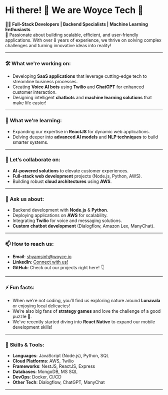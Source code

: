 
# Hi there! 👋 We are **Woyce Tech** 🚀

👨‍💻 **Full-Stack Developers | Backend Specialists | Machine Learning Enthusiasts**  
🌟 Passionate about building scalable, efficient, and user-friendly applications. With over 8 years of experience, we thrive on solving complex challenges and turning innovative ideas into reality!

---

### 🛠 **What we're working on**:  
- Developing **SaaS applications** that leverage cutting-edge tech to streamline business processes.  
- Creating **Voice AI bots** using **Twilio** and **ChatGPT** for enhanced customer interaction.  
- Designing intelligent **chatbots** and **machine learning solutions** that make life easier!

---

### 🌱 **What we're learning**:  
- Expanding our expertise in **ReactJS** for dynamic web applications.  
- Delving deeper into **advanced AI models** and **NLP techniques** to build smarter systems.

---

### 🤝 **Let’s collaborate on**:  
- **AI-powered solutions** to elevate customer experiences.  
- **Full-stack web development** projects (Node.js, Python, AWS).  
- Building robust **cloud architectures** using **AWS**.

---

### 💬 **Ask us about**:  
- Backend development with **Node.js** & **Python**.  
- Deploying applications on **AWS** for scalability.  
- Integrating **Twilio** for voice and messaging solutions.  
- **Custom chatbot development** (Dialogflow, Amazon Lex, ManyChat).

---

### 📫 **How to reach us**:  
- **Email**: shyamsinh@woyce.io  
- **LinkedIn**: [Connect with us!](https://www.linkedin.com/in/parmar-shyamsingh-665584107/)  
- **GitHub**: Check out our projects right here! 👇

---

### ⚡ **Fun facts**:  
- When we're not coding, you’ll find us exploring nature around **Lonavala** or enjoying local delicacies!  
- We’re also big fans of **strategy games** and love the challenge of a good puzzle 🧩.  
- We've recently started diving into **React Native** to expand our mobile development skills!

---

### 🏅 **Skills & Tools**:  
- **Languages**: JavaScript (Node.js), Python, SQL  
- **Cloud Platforms**: AWS, Twilio  
- **Frameworks**: NestJS, ReactJS, Express  
- **Databases**: MongoDB, MS SQL  
- **DevOps**: Docker, CI/CD  
- **Other Tech**: Dialogflow, ChatGPT, ManyChat

---
